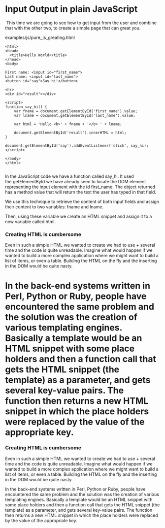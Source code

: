
# Input Output in plain JavaScript

 This time we are going to see how to get input from the user and combine that with the other two, to create a simple page that can great you.

examples/js/pure_js_greating.html


````
<html>
<head>
  <title>Hello World</title>
</head>
<body>
 
First name: <input id="first_name">
Last name: <input id="last_name">
<button id="say">Say hi!</button>
 
<hr>
<div id="result"></div>
 
<script>
function say_hi() {
    var fname = document.getElementById('first_name').value;
    var lname = document.getElementById('last_name').value;
 
    var html = 'Hello <b>' + fname + '</b> ' + lname;
 
    document.getElementById('result').innerHTML = html;
}
 
document.getElementById('say').addEventListener('click', say_hi);
</script>
 
</body>
</html>
 

````

In the JavaScript code we have a function called say_hi. It used the getElementById we have already seen to locate the DOM element representing the input element with the id first_name. The object returned has a method value that will return the text the user has typed in that field.

We use this technique to retrieve the content of both input fields and assign their content to two variables: fname and lname.

Then, using these variable we create an HTML snippet and assign it to a new variable called html.



### Creating HTML is cumbersome

Even in such a simple HTML we wanted to create we had to use + several time and the code is quite unreadable. Imagine what would happen if we wanted to build a more complex application where we might want to build a list of items, or even a table. Building the HTML on the fly and the inserting in the DOM would be quite nasty.

In the back-end systems written in Perl, Python or Ruby, people have encountered the same problem and the solution was the creation of various templating engines. Basically a template would be an HTML snippet with some place holders and then a function call that gets the HTML snippet (the template) as a parameter, and gets several key-value pairs. The function then returns a new HTML snippet in which the place holders were replaced by the value of the appropriate key.
=======
### Creating HTML is cumbersome
Even in such a simple HTML we wanted to create we had to use + several time and the code is quite unreadable. Imagine what would happen if we wanted to build a more complex application where we might want to build a list of items, or even a table. Building the HTML on the fly and the inserting in the DOM would be quite nasty.

In the back-end systems written in Perl, Python or Ruby, people have encountered the same problem and the solution was the creation of various templating engines. Basically a template would be an HTML snippet with some place holders and then a function call that gets the HTML snippet (the template) as a parameter, and gets several key-value pairs. The function then returns a new HTML snippet in which the place holders were replaced by the value of the appropriate key.

